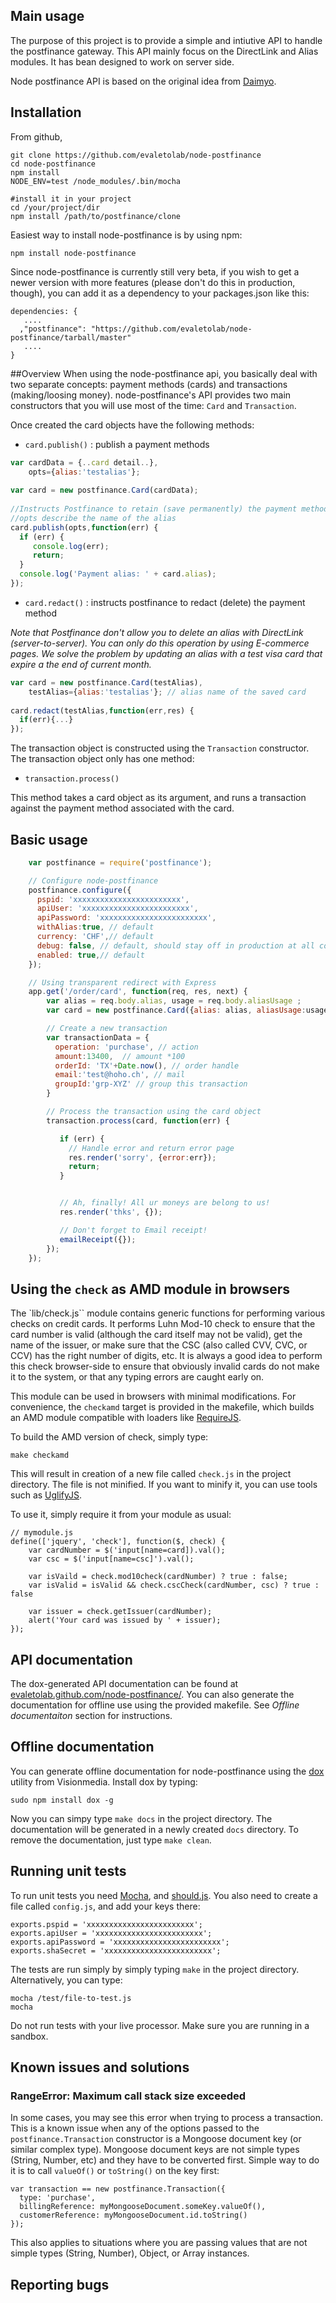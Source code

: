 ## Main usage
The purpose of this project is to provide a simple and intiutive API to handle the postfinance gateway. This API mainly focus on the DirectLink and Alias modules. It has bean designed to work on server side.

Node postfinance API is based on the original idea from [Daimyo](https://github.com/HerdHound/Daimyo).

## Installation
From github,    

    git clone https://github.com/evaletolab/node-postfinance
    cd node-postfinance
    npm install
    NODE_ENV=test /node_modules/.bin/mocha 
    
    #install it in your project
    cd /your/project/dir
    npm install /path/to/postfinance/clone

Easiest way to install node-postfinance is by using npm:

    npm install node-postfinance

Since node-postfinance is currently still very beta, if you wish to get a newer version
with more features (please don't do this in production, though), you can add it
as a dependency to your packages.json like this:

    dependencies: {
       ....
      ,"postfinance": "https://github.com/evaletolab/node-postfinance/tarball/master"
       ....
    }


##Overview
When using the node-postfinance api, you basically deal with two separate concepts: 
payment methods (cards) and transactions (making/loosing money).
node-postfinance's API provides two main constructors that you
will use most of the time: `Card` and `Transaction`.

Once created the card objects have the following methods:

 + `card.publish()`      : publish a payment methods

```javascript
var cardData = {..card detail..}, 
    opts={alias:'testalias'};
     
var card = new postfinance.Card(cardData);
 
//Instructs Postfinance to retain (save permanently) the payment method
//opts describe the name of the alias 
card.publish(opts,function(err) {
  if (err) {
     console.log(err);
     return;
  }
  console.log('Payment alias: ' + card.alias);
});
```
 + `card.redact()`       : instructs postfinance to redact (delete) the payment method

*Note that Postfinance don't allow you to delete an alias with DirectLink (server-to-server). You can only do this operation by using E-commerce pages. We solve the problem by updating an alias with a test visa card that expire a the end of current month.*

```javascript
var card = new postfinance.Card(testAlias),
    testAlias={alias:'testalias'}; // alias name of the saved card
    
card.redact(testAlias,function(err,res) {
  if(err){...}
});
```


 
The transaction object is constructed using the `Transaction` constructor. The
transaction object only has one method:

 + `transaction.process()`

This method takes a card object as its argument, and runs a transaction against
the payment method associated with the card.


## Basic usage
```javascript
    var postfinance = require('postfinance');

    // Configure node-postfinance
    postfinance.configure({
      pspid: 'xxxxxxxxxxxxxxxxxxxxxxxx',
      apiUser: 'xxxxxxxxxxxxxxxxxxxxxxxx',
      apiPassword: 'xxxxxxxxxxxxxxxxxxxxxxxx',
      withAlias:true, // default
      currency: 'CHF',// default
      debug: false, // default, should stay off in production at all costs
      enabled: true,// default
    });

    // Using transparent redirect with Express
    app.get('/order/card', function(req, res, next) {
        var alias = req.body.alias, usage = req.body.aliasUsage ;
        var card = new postfinance.Card({alias: alias, aliasUsage:usage});

        // Create a new transaction
        var transactionData = {
          operation: 'purchase', // action
          amount:13400,  // amount *100
          orderId: 'TX'+Date.now(), // order handle
          email:'test@hoho.ch', // mail
          groupId:'grp-XYZ' // group this transaction
        }

        // Process the transaction using the card object
        transaction.process(card, function(err) {

           if (err) {
             // Handle error and return error page
             res.render('sorry', {error:err});
             return;
           }


           // Ah, finally! All ur moneys are belong to us!
           res.render('thks', {});

           // Don't forget to Email receipt!
           emailReceipt({});
        });
    });
```
## Using the ``check`` as AMD module in browsers

The `lib/check.js`` module contains generic functions for performing various
checks on credit cards. It performs Luhn Mod-10 check to ensure that the card
number is valid (although the card itself may not be valid), get the name of
the issuer, or make sure that the CSC (also called CVV, CVC, or CCV) has the
right number of digits, etc. It is always a good idea to perform this check
browser-side to ensure that obviously invalid cards do not make it to the
system, or that any typing errors are caught early on.

This module can be used in browsers with minimal modifications. For
convenience, the ``checkamd`` target is provided in the makefile, which builds
an AMD module compatible with loaders like [RequireJS](http://requirejs.org/).

To build the AMD version of check, simply type:

    make checkamd

This will result in creation of a new file called ``check.js`` in the project
directory. The file is not minified. If you want to minify it, you can use
tools such as [UglifyJS](https://github.com/mishoo/UglifyJS).

To use it, simply require it from your module as usual:

    // mymodule.js
    define(['jquery', 'check'], function($, check) {
        var cardNumber = $('input[name=card]).val();
        var csc = $('input[name=csc]').val();
        
        var isVaild = check.mod10check(cardNumber) ? true : false;
        var isValid = isValid && check.cscCheck(cardNumber, csc) ? true : false
        
        var issuer = check.getIssuer(cardNumber);
        alert('Your card was issued by ' + issuer);
    });


## API documentation

The dox-generated API documentation can be found at
[evaletolab.github.com/node-postfinance/](http://evaletolab.github.com/node-postfinance/). You can
also generate the documentation for offline use using the provided makefile.
See _Offline documentaiton_ section for instructions.

## Offline documentation

You can generate offline documentation for node-postfinance using the
[dox](https://github.com/visionmedia/dox/) utility from Visionmedia. Install
dox by typing:

    sudo npm install dox -g

Now you can simpy type ``make docs`` in the project directory. The
documentation will be generated in a newly created ``docs`` directory. To
remove the documentation, just type ``make clean``.

## Running unit tests

To run unit tests you need [Mocha](https://github.com/visionmedia/mocha),
and [should.js](https://github.com/visionmedia/should.js). You also need to
create a file called `config.js`, and add your keys there:

    exports.pspid = 'xxxxxxxxxxxxxxxxxxxxxxxx';
    exports.apiUser = 'xxxxxxxxxxxxxxxxxxxxxxxx';
    exports.apiPassword = 'xxxxxxxxxxxxxxxxxxxxxxxx';
    exports.shaSecret = 'xxxxxxxxxxxxxxxxxxxxxxxx';

The tests are run simply by simply typing `make` in the project directory.
Alternatively, you can type:

    mocha /test/file-to-test.js 
    mocha

Do not run tests with your live processor. Make sure you are running in a
sandbox.

## Known issues and solutions

### RangeError: Maximum call stack size exceeded

In some cases, you may see this error when trying to process a transaction.
This is a known issue when any of the options passed to the 
``postfinance.Transaction`` constructor is a Mongoose document key (or
similar complex type). Mongoose document keys are not simple types (String,
Number, etc) and they have to be converted first. Simple way to do it is to
call ``valueOf()`` or ``toString()`` on the key first:

    var transaction == new postfinance.Transaction({
      type: 'purchase',
      billingReference: myMongooseDocument.someKey.valueOf(),
      customerReference: myMongooseDocument.id.toString()
    });

This also applies to situations where you are passing values that are not
simple types (String, Number), Object, or Array instances.

## Reporting bugs
